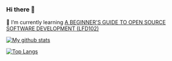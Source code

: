 ### Hi there 👋
🌱 I’m currently learning [A BEGINNER'S GUIDE TO OPEN SOURCE SOFTWARE DEVELOPMENT (LFD102)](https://trainingportal.linuxfoundation.org/learn/course/a-beginners-guide-to-open-source-software-development-lfc102/course-introduction/course-information)
<!--
**ekvasnyi/ekvasnyi** is a ✨ _special_ ✨ repository because its `README.md` (this file) appears on your GitHub profile.

Here are some ideas to get you started:

- 🔭 I’m currently working on ...
- 🌱 I’m currently learning ...
- 👯 I’m looking to collaborate on ...
- 🤔 I’m looking for help with ...
- 💬 Ask me about ...
- 📫 How to reach me: ...
- 😄 Pronouns: ...
- ⚡ Fun fact: ...
-->
[![My github stats](https://github-readme-stats.vercel.app/api?username=ekvasnyi)](https://github.com/anuraghazra/github-readme-stats)

[![Top Langs](https://github-readme-stats.vercel.app/api/top-langs/?username=ekvasnyi)](https://github.com/anuraghazra/github-readme-stats)
